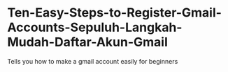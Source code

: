 # Ten-Easy-Steps-to-Register-Gmail-Accounts-Sepuluh-Langkah-Mudah-Daftar-Akun-Gmail
Tells you how to make a gmail account easily for beginners
